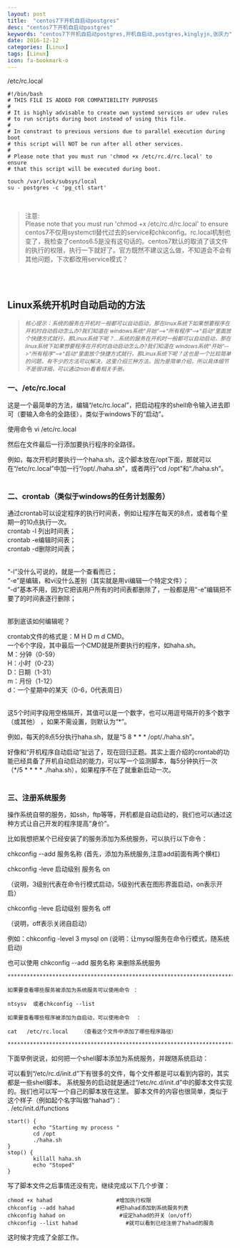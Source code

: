 ```yaml
---
layout: post
title:  "centos7下开机自启动postgres"
desc: "centos7下开机自启动postgres"
keywords: "centos7下开机自启动postgres,开机自启动,postgres,kinglyjn,张庆力"
date: 2016-12-12
categories: [Linux]
tags: [Linux]
icon: fa-bookmark-o
---
```


/etc/rc.local <br>

```shell
#!/bin/bash  
# THIS FILE IS ADDED FOR COMPATIBILITY PURPOSES  
#  
# It is highly advisable to create own systemd services or udev rules  
# to run scripts during boot instead of using this file.  
#  
# In constrast to previous versions due to parallel execution during boot   
# this script will NOT be run after all other services.  
#    
# Please note that you must run 'chmod +x /etc/rc.d/rc.local' to ensure  
# that this script will be executed during boot.  
  
touch /var/lock/subsys/local  
su - postgres -c 'pg_ctl start'  
```
<br>

> 注意:<br>
> Please note that you must run 'chmod +x /etc/rc.d/rc.local' to ensure <br>
> centos7不仅用systemctl替代过去的service和chkconfig。rc.local机制也变了，我检查了centos6.5是没有这句话的。centos7默认的取消了该文件的执行的权限，执行一下就好了。官方既然不建议这么做，不知道会不会有其他问题，下次都改用service模式？

<br><br>

## Linux系统开机时自动启动的方法

>  <i style="font-size:12px">核心提示：系统的服务在开机时一般都可以自动启动，那在linux系统下如果想要程序在开机时自动启动怎么办?我们知道在 windows系统“开始”-->“所有程序”-->“启动”里面放个快捷方式就行，那Linux系统下呢？...系统的服务在开机时一般都可以自动启动，那在linux系统下如果想要程序在开机时自动启动怎么办?我们知道在 windows系统“开始”-->“所有程序”-->“启动”里面放个快捷方式就行，那Linux系统下呢？这也是一个比较简单的问题，有不少的方法可以解决，这里介绍三种方法。因为是简单介绍，所以具体细节不是很详细，可以通过man看看相关手册。</i><br>


### 一、/etc/rc.local

这是一个最简单的方法，编辑“/etc/rc.local”，把启动程序的shell命令输入进去即可（要输入命令的全路径），类似于windows下的“启动”。<br>

使用命令 vi  /etc/rc.local   <br>

然后在文件最后一行添加要执行程序的全路径。 <br>

例如，每次开机时要执行一个haha.sh，这个脚本放在/opt下面，那就可以在“/etc/rc.local”中加一行“/opt/./haha.sh”，或者两行“cd /opt”和“./haha.sh”。 <br><br>


### 二、crontab（类似于windows的任务计划服务）

通过crontab可以设定程序的执行时间表，例如让程序在每天的8点，或者每个星期一的10点执行一次。<br>
crontab -l 列出时间表；<br>
crontab -e编辑时间表；<br>
crontab -d删除时间表；<br><br>
 
“-l”没什么可说的，就是一个查看而已；<br>
“-e”是编辑，和vi没什么差别（其实就是用vi编辑一个特定文件）；<br>
“-d”基本不用，因为它把该用户所有的时间表都删除了，一般都是用“-e”编辑把不要了的时间表逐行删除；<br><br>
 
那到底该如何编辑呢？<br>
 
crontab文件的格式是：M H D m d CMD。<br>
一个6个字段，其中最后一个CMD就是所要执行的程序，如haha.sh。<br>
M：分钟（0-59）<br>
H：小时（0-23）<br>
D：日期（1-31）<br>
m：月份（1-12）<br>
d：一个星期中的某天（0-6，0代表周日）<br><br>
 
这5个时间字段用空格隔开，其值可以是一个数字，也可以用逗号隔开的多个数字（或其他） ，如果不需设置，则默认为“*”。<br>
 
例如，每天的8点5分执行haha.sh，就是“5 8 * * * /opt/./haha.sh”。<br>
 
好像和“开机程序自动启动”扯远了，现在回归正题。其实上面介绍的crontab的功能已经具备了开机自动启动的能力，可以写一个监测脚本，每5分钟执行一次（*/5 * * * * ./haha.sh），如果程序不在了就重新启动一次。<br><br>


### 三、注册系统服务

操作系统自带的服务，如ssh，ftp等等，开机都是自动启动的，我们也可以通过这种方式让自己开发的程序提高“身价”。 <br>

比如我想把某个已经安装了的服务添加为系统服务，可以执行以下命令： <br>

chkconfig --add 服务名称          (首先，添加为系统服务,注意add前面有两个横杠) <br>

chkconfig -leve 启动级别 服务名 on    <br>      

（说明，3级别代表在命令行模式启动，5级别代表在图形界面启动，on表示开启） <br>

chkconfig -leve 启动级别 服务名 off    <br>           

（说明，off表示关闭自启动） <br>


例如：chkconfig -level 3 mysql on  (说明：让mysql服务在命令行模式，随系统启动) <br>

也可以使用   chkconfig --add 服务名称    来删除系统服务 <br>

```
******************************************************************************************

如果要查看哪些服务被添加为系统服务可以使用命令 ：

ntsysv  或者chkconfig --list

如果要查看哪些程序被添加为自启动，可以使用命令  ：

cat   /etc/rc.local    （查看这个文件中添加了哪些程序路径）

*******************************************************************************************
```
 

下面举例说说，如何把一个shell脚本添加为系统服务，并跟随系统启动： <br>

可以看到“/etc/rc.d/init.d”下有很多的文件，每个文件都是可以看到内容的，其实都是一些shell脚本。
系统服务的启动就是通过“/etc/rc.d/init.d”中的脚本文件实现的。我们也可以写一个自己的脚本放在这里。
脚本文件的内容也很简单，类似于这个样子（例如起个名字叫做“hahad”）： <br>
. /etc/init.d/functions  <br>

```shell
start() {
        echo "Starting my process "
        cd /opt
        ./haha.sh
}
stop() {
        killall haha.sh
        echo "Stoped"
}
```

写了脚本文件之后事情还没有完，继续完成以下几个步骤：<br>

```
chmod +x hahad                    #增加执行权限
chkconfig --add hahad             #把hahad添加到系统服务列表
chkconfig hahad on                 #设定hahad的开关（on/off）
chkconfig --list hahad               #就可以看到已经注册了hahad的服务
```

这时候才完成了全部工作。 <br>

 


